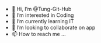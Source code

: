- 👋 Hi, I’m @Tung-Git-Hub
- 👀 I’m interested in Coding
- 🌱 I’m currently learning IT
- 💞️ I’m looking to collaborate on app
- 📫 How to reach me ...

<!---
Tung-Git-Hub/Tung-Git-Hub is a ✨ special ✨ repository because its `README.md` (this file) appears on your GitHub profile.
You can click the Preview link to take a look at your changes.
--->
